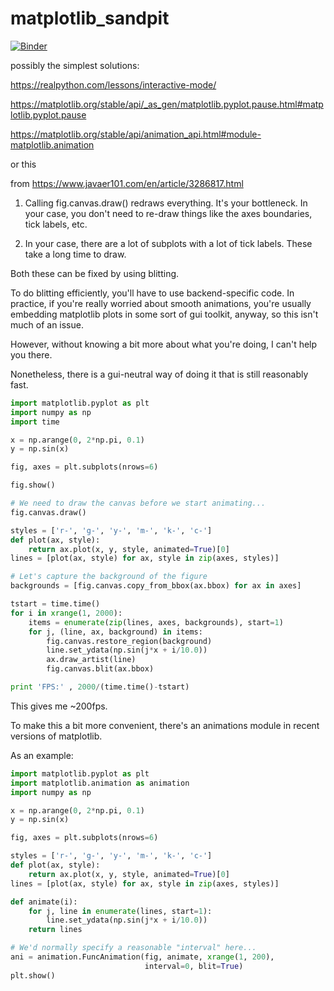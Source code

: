 # matplotlib_sandpit

[![Binder](https://mybinder.org/badge_logo.svg)](https://mybinder.org/v2/gh/Geoffysicist/matplotlib_sandpit/HEAD?filepath=interactive.ipynb)

possibly the simplest solutions:

https://realpython.com/lessons/interactive-mode/

https://matplotlib.org/stable/api/_as_gen/matplotlib.pyplot.pause.html#matplotlib.pyplot.pause

https://matplotlib.org/stable/api/animation_api.html#module-matplotlib.animation


or this

from https://www.javaer101.com/en/article/3286817.html

1) Calling fig.canvas.draw() redraws everything. It's your bottleneck. In your case, you don't need to re-draw things like the axes boundaries, tick labels, etc.

2) In your case, there are a lot of subplots with a lot of tick labels. These take a long time to draw.

Both these can be fixed by using blitting.

To do blitting efficiently, you'll have to use backend-specific code. In practice, if you're really worried about smooth animations, you're usually embedding matplotlib plots in some sort of gui toolkit, anyway, so this isn't much of an issue.

However, without knowing a bit more about what you're doing, I can't help you there.

Nonetheless, there is a gui-neutral way of doing it that is still reasonably fast.

```python
import matplotlib.pyplot as plt
import numpy as np
import time

x = np.arange(0, 2*np.pi, 0.1)
y = np.sin(x)

fig, axes = plt.subplots(nrows=6)

fig.show()

# We need to draw the canvas before we start animating...
fig.canvas.draw()

styles = ['r-', 'g-', 'y-', 'm-', 'k-', 'c-']
def plot(ax, style):
    return ax.plot(x, y, style, animated=True)[0]
lines = [plot(ax, style) for ax, style in zip(axes, styles)]

# Let's capture the background of the figure
backgrounds = [fig.canvas.copy_from_bbox(ax.bbox) for ax in axes]

tstart = time.time()
for i in xrange(1, 2000):
    items = enumerate(zip(lines, axes, backgrounds), start=1)
    for j, (line, ax, background) in items:
        fig.canvas.restore_region(background)
        line.set_ydata(np.sin(j*x + i/10.0))
        ax.draw_artist(line)
        fig.canvas.blit(ax.bbox)

print 'FPS:' , 2000/(time.time()-tstart)
```

This gives me ~200fps.

To make this a bit more convenient, there's an animations module in recent versions of matplotlib.

As an example:

```python
import matplotlib.pyplot as plt
import matplotlib.animation as animation
import numpy as np

x = np.arange(0, 2*np.pi, 0.1)
y = np.sin(x)

fig, axes = plt.subplots(nrows=6)

styles = ['r-', 'g-', 'y-', 'm-', 'k-', 'c-']
def plot(ax, style):
    return ax.plot(x, y, style, animated=True)[0]
lines = [plot(ax, style) for ax, style in zip(axes, styles)]

def animate(i):
    for j, line in enumerate(lines, start=1):
        line.set_ydata(np.sin(j*x + i/10.0))
    return lines

# We'd normally specify a reasonable "interval" here...
ani = animation.FuncAnimation(fig, animate, xrange(1, 200), 
                              interval=0, blit=True)
plt.show()
```

